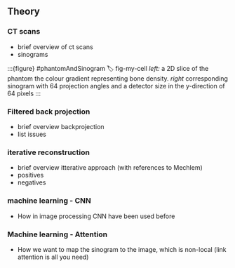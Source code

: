 ## Theory

### CT scans 

- brief overview of ct scans
- sinograms


:::{figure} #phantomAndSinogram
:label: fig-my-cell
*left:* a 2D slice of the phantom the colour gradient representing bone density. *right* corresponding sinogram with 64 projection angles and a detector size in the y-direction of 64 pixels
:::

### Filtered back projection

- brief overview backprojection 
- list issues 

### iterative reconstruction 

- brief overview itterative approach (with references to Mechlem)
- positives
- negatives

### machine learning - CNN

- How in image processing CNN have been used before


### Machine learning - Attention

- How we want to map the sinogram to the image, which is non-local (link attention is all you need)